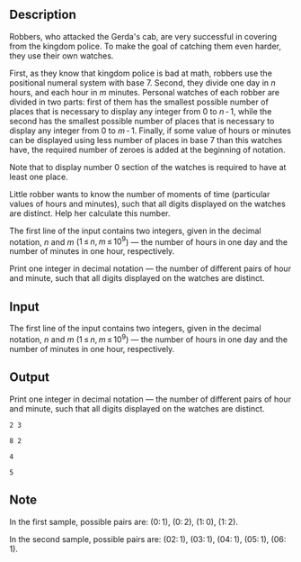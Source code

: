 ## Description

<div><p>Robbers, who attacked the Gerda's cab, are very successful in covering from the kingdom police. To make the goal of catching them even harder, they use their own watches.</p><p>First, as they know that kingdom police is bad at math, robbers use the positional numeral system <span class="tex-font-style-bf">with base <span class="tex-span">7</span></span>. Second, they divide one day in <span class="tex-span"><i>n</i></span> hours, and each hour in <span class="tex-span"><i>m</i></span> minutes. Personal watches of each robber are divided in two parts: first of them has the smallest possible number of places that is necessary to display any integer from <span class="tex-span">0</span> to <span class="tex-span"><i>n</i> - 1</span>, while the second has the smallest possible number of places that is necessary to display any integer from <span class="tex-span">0</span> to <span class="tex-span"><i>m</i> - 1</span>. Finally, if some value of hours or minutes can be displayed using less number of places in base <span class="tex-span">7</span> than this watches have, the required number of zeroes is added at the beginning of notation.</p><p>Note that to display number <span class="tex-span">0</span> section of the watches is required to have at least one place.</p><p>Little robber wants to know the number of moments of time (particular values of hours and minutes), such that all digits displayed on the watches are <span class="tex-font-style-bf">distinct</span>. Help her calculate this number.</p></div><div class="input-specification"><p>The first line of the input contains two integers, given in the decimal notation, <span class="tex-span"><i>n</i></span> and <span class="tex-span"><i>m</i></span> (<span class="tex-span">1 ≤ <i>n</i>, <i>m</i> ≤ 10<sup class="upper-index">9</sup></span>)&nbsp;— the number of hours in one day and the number of minutes in one hour, respectively.</p></div><div class="output-specification"><p>Print one integer in decimal notation&nbsp;— the number of different pairs of hour and minute, such that all digits displayed on the watches are distinct.</p></div>

## Input

<p>The first line of the input contains two integers, given in the decimal notation, <span class="tex-span"><i>n</i></span> and <span class="tex-span"><i>m</i></span> (<span class="tex-span">1 ≤ <i>n</i>, <i>m</i> ≤ 10<sup class="upper-index">9</sup></span>)&nbsp;— the number of hours in one day and the number of minutes in one hour, respectively.</p>

## Output

<p>Print one integer in decimal notation&nbsp;— the number of different pairs of hour and minute, such that all digits displayed on the watches are distinct.</p>





```input1
2 3

```




```input2
8 2

```




```output1
4

```




```output2
5

```



## Note

<p>In the first sample, possible pairs are: <span class="tex-span">(0: 1)</span>, <span class="tex-span">(0: 2)</span>, <span class="tex-span">(1: 0)</span>, <span class="tex-span">(1: 2)</span>.</p><p>In the second sample, possible pairs are: <span class="tex-span">(02: 1)</span>, <span class="tex-span">(03: 1)</span>, <span class="tex-span">(04: 1)</span>, <span class="tex-span">(05: 1)</span>, <span class="tex-span">(06: 1)</span>.</p>
